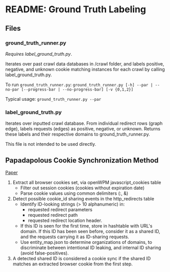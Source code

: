 # README: Ground Truth Labeling 
## Files
### ground_truth_runner.py
*Requires label_ground_truth.py*. 

Iterates over past crawl data databases in /crawl folder, and labels positive, negative, and unknown cookie matching instances for each crawl by calling label_ground_truth.py. 

To run `ground_truth_runner.py`: `ground_truth_runner.py [-h] --par | --no-par [--progress-bar | --no-progress-bar] [-v {0,1,2}]`

Typical usage: `ground_truth_runner.py --par`

### label_ground_truth.py
Iterates over inputted crawl database. From individual redirect rows (graph edge), labels requests (edges) as positive, negative, or unknown. Returns these labels and their respective domains to ground_truth_runner.py. 

This file is not intended to be used directly.



## Papadapolous Cookie Synchronization Method
[Paper](https://dl.acm.org/doi/abs/10.1145/3308558.3313542?casa_token=utdQ_eFW7ToAAAAA:cVJlTJdogGREFlOumypH7XDKIDgjvFVO3kctVb4WBGbPI5p3jWtBqS-nQab8GYVrGW4jsJ6yfduN)
1. Extract all browser cookies set, via openWPM javascript_cookies table
    - Filter out session cookies (cookies without expiration date)
    - Parse cookie values using common delimiters (:, &)
2. Detect possible cookie_id sharing events in the http_redirects table 
    - Identify ID-looking strings (> 10 alphanumeric) in:
        - requested redirect parameters
        - requested redirect path
        - requested redirect location header. 
    - If this ID is seen for the first time, store in hashtable with URL's domain. If this ID has been seen before, consider it as a shared ID, and the requests carrying it as ID-sharing requests.
    - Use entity_map.json to determine organizations of domains, to discriminate between intentional ID leaking, and internal ID sharing (avoid false-positives).
3. A detected shared ID is considered a cookie sync if the shared ID matches an extracted browser cookie from the first step. 
